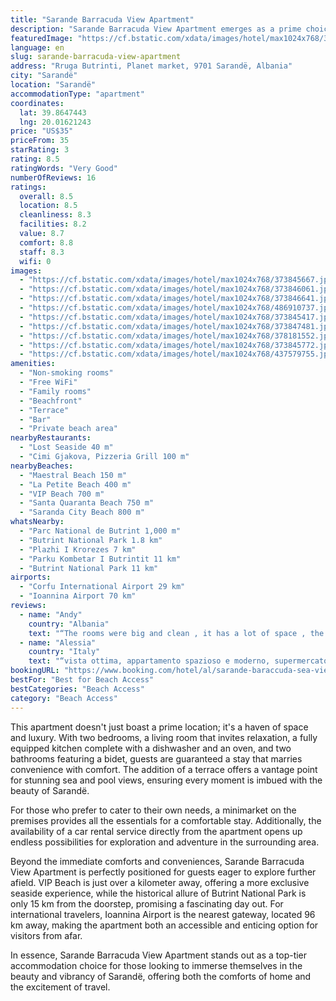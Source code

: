 ```yaml
---
title: "Sarande Barracuda View Apartment"
description: "Sarande Barracuda View Apartment emerges as a prime choice for travelers seeking a blend of comfort and convenience in the heart of Sarandë."
featuredImage: "https://cf.bstatic.com/xdata/images/hotel/max1024x768/373845667.jpg?k=8f3aee046f552add9abfb55d0032d5a9b5ad28a02591b815f8da709b7b268a60&o=&hp=1"
language: en
slug: sarande-barracuda-view-apartment
address: "Rruga Butrinti, Planet market, 9701 Sarandë, Albania"
city: "Sarandë"
location: "Sarandë"
accommodationType: "apartment"
coordinates:
  lat: 39.8647443
  lng: 20.01621243
price: "US$35"
priceFrom: 35
starRating: 3
rating: 8.5
ratingWords: "Very Good"
numberOfReviews: 16
ratings:
  overall: 8.5
  location: 8.5
  cleanliness: 8.3
  facilities: 8.2
  value: 8.7
  comfort: 8.8
  staff: 8.3
  wifi: 0
images:
  - "https://cf.bstatic.com/xdata/images/hotel/max1024x768/373845667.jpg?k=8f3aee046f552add9abfb55d0032d5a9b5ad28a02591b815f8da709b7b268a60&o=&hp=1"
  - "https://cf.bstatic.com/xdata/images/hotel/max1024x768/373846061.jpg?k=08f42c1147be02076daafa88c3445aeda5d57c7e3d2306dd9a5755c3e9c3d597&o=&hp=1"
  - "https://cf.bstatic.com/xdata/images/hotel/max1024x768/373846641.jpg?k=f525f279d63233a79d344fce3d2d0837c1a0a9d8eae10656c2451bdd36f0c208&o=&hp=1"
  - "https://cf.bstatic.com/xdata/images/hotel/max1024x768/486910737.jpg?k=d23f1c3cc2974ec3e7f82b3693c1f8a2a79588d49cf440fc11a573b2658aa54e&o=&hp=1"
  - "https://cf.bstatic.com/xdata/images/hotel/max1024x768/373845417.jpg?k=342a1ba2b6f59fa1258bb630a456e17cfec874e814c7991b7074a5cb7c73edc2&o=&hp=1"
  - "https://cf.bstatic.com/xdata/images/hotel/max1024x768/373847481.jpg?k=3076c6f83acd16934c2065498f14de492ae9445ff5afe40f98a0c1a48955e3af&o=&hp=1"
  - "https://cf.bstatic.com/xdata/images/hotel/max1024x768/378181552.jpg?k=dd5c9300fc662eaa7adad5ca91a0e6061274293259ee5636636c67aa31bdc6d1&o=&hp=1"
  - "https://cf.bstatic.com/xdata/images/hotel/max1024x768/373845772.jpg?k=5a04bd34b4bf8759b60c6095c8b854bb120f80e36f496793d2a5eb55d0512d59&o=&hp=1"
  - "https://cf.bstatic.com/xdata/images/hotel/max1024x768/437579755.jpg?k=3dc3c712235c93159182a548619527ee7f13025e427358f804fbc9f52e9fd8b7&o=&hp=1"
amenities:
  - "Non-smoking rooms"
  - "Free WiFi"
  - "Family rooms"
  - "Beachfront"
  - "Terrace"
  - "Bar"
  - "Private beach area"
nearbyRestaurants:
  - "Lost Seaside 40 m"
  - "Cimi Gjakova, Pizzeria Grill 100 m"
nearbyBeaches:
  - "Maestral Beach 150 m"
  - "La Petite Beach 400 m"
  - "VIP Beach 700 m"
  - "Santa Quaranta Beach 750 m"
  - "Saranda City Beach 800 m"
whatsNearby:
  - "Parc National de Butrint 1,000 m"
  - "Butrint National Park 1.8 km"
  - "Plazhi I Krorezes 7 km"
  - "Parku Kombetar I Butrintit 11 km"
  - "Butrint National Park 11 km"
airports:
  - "Corfu International Airport 29 km"
  - "Ioannina Airport 70 km"
reviews:
  - name: "Andy"
    country: "Albania"
    text: "“The rooms were big and clean , it has a lot of space , the seaview it is a miracle .”"
  - name: "Alessia"
    country: "Italy"
    text: "“vista ottima, appartamento spazioso e moderno, supermercato sotto casa”"
bookingURL: "https://www.booking.com/hotel/al/sarande-baraccuda-sea-view-apartment.en-gb.html?aid=8035640"
bestFor: "Best for Beach Access"
bestCategories: "Beach Access"
category: "Beach Access"
---
```


This apartment doesn't just boast a prime location; it's a haven of space and luxury. With two bedrooms, a living room that invites relaxation, a fully equipped kitchen complete with a dishwasher and an oven, and two bathrooms featuring a bidet, guests are guaranteed a stay that marries convenience with comfort. The addition of a terrace offers a vantage point for stunning sea and pool views, ensuring every moment is imbued with the beauty of Sarandë.

For those who prefer to cater to their own needs, a minimarket on the premises provides all the essentials for a comfortable stay. Additionally, the availability of a car rental service directly from the apartment opens up endless possibilities for exploration and adventure in the surrounding area.

Beyond the immediate comforts and conveniences, Sarande Barracuda View Apartment is perfectly positioned for guests eager to explore further afield. VIP Beach is just over a kilometer away, offering a more exclusive seaside experience, while the historical allure of Butrint National Park is only 15 km from the doorstep, promising a fascinating day out. For international travelers, Ioannina Airport is the nearest gateway, located 96 km away, making the apartment both an accessible and enticing option for visitors from afar.

In essence, Sarande Barracuda View Apartment stands out as a top-tier accommodation choice for those looking to immerse themselves in the beauty and vibrancy of Sarandë, offering both the comforts of home and the excitement of travel.